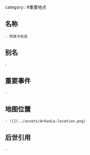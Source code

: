category:: #重要地点
## 名称
	- 阿耳卡狄亚
## 别名
	-
## 重要事件
	-
## 地图位置
	- ![](../assets/Arkadia-location.png)
## 后世引用
	-
